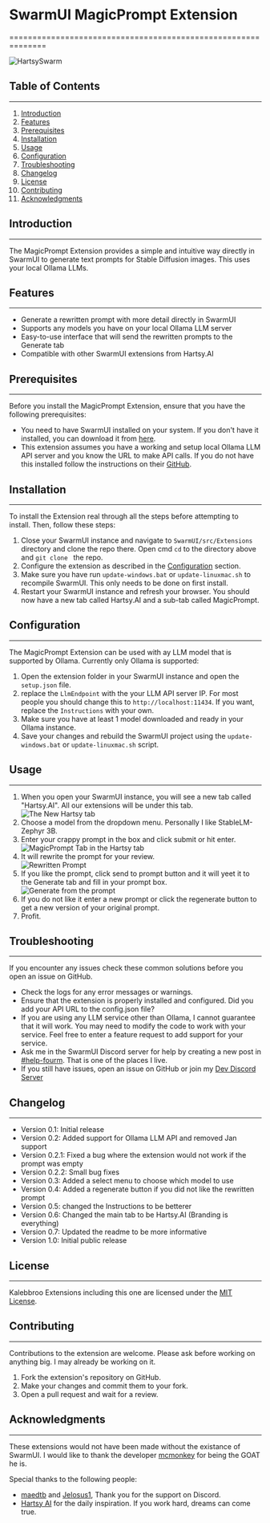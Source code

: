 # SwarmUI MagicPrompt Extension
==============================================================

![HartsySwarm](./Images/HartsySwarm.webp)

## Table of Contents
-----------------

1. [Introduction](#introduction)
2. [Features](#features)
3. [Prerequisites](#prerequisites)
4. [Installation](#installation)
5. [Usage](#usage)
6. [Configuration](#configuration)
7. [Troubleshooting](#troubleshooting)
8. [Changelog](#changelog)
9. [License](#license)
10. [Contributing](#contributing)
11. [Acknowledgments](#acknowledgments)

## Introduction
---------------

The MagicPrompt Extension provides a simple and intuitive way directly in SwarmUI to generate text prompts for Stable Diffusion images. This uses your local Ollama LLMs. 

## Features
------------

* Generate a rewritten prompt with more detail directly in SwarmUI
* Supports any models you have on your local Ollama LLM server
* Easy-to-use interface that will send the rewritten prompts to the Generate tab
* Compatible with other SwarmUI extensions from Hartsy.AI

## Prerequisites
----------------

Before you install the MagicPrompt Extension, ensure that you have the following prerequisites:

* You need to have SwarmUI installed on your system. If you don't have it installed, you can download it from [here](https://github.com/mcmonkeyprojects/SwarmUI).
* This extension assumes you have a working and setup local Ollama LLM API server and you know the URL to make API calls. If you do not have this installed follow the instructions on their [GitHub](https://github.com/ollama/ollama).

## Installation
--------------

To install the Extension real through all the steps before attempting to install. Then, follow these steps:

1. Close your SwarmUI instance and navigate to `SwarmUI/src/Extensions` directory and clone the repo there. Open cmd `cd` to the directory above and `git clone ` the repo.
2. Configure the extension as described in the [Configuration](#configuration) section.
3. Make sure you have run `update-windows.bat` or `update-linuxmac.sh` to recompile SwarmUI. This only needs to be done on first install.
4. Restart your SwarmUI instance and refresh your browser. You should now have a new tab called Hartsy.AI and a sub-tab called MagicPrompt.

## Configuration
----------------

The MagicPrompt Extension can be used with ay LLM model that is supported by Ollama. Currently only Ollama is supported:

1. Open the extension folder in your SwarmUI instance and open the `setup.json` file.
2. replace the `LlmEndpoint` with the your LLM API server IP. For most people you should change this to `http://localhost:11434`. If you want, replace the `Instructions` with your own.
3. Make sure you have at least 1 model downloaded and ready in your Ollama instance.
4. Save your changes and rebuild the SwarmUI project using the `update-windows.bat` or `update-linuxmac.sh` script.

## Usage
--------

1. When you open your SwarmUI instance, you will see a new tab called "Hartsy.AI". All our extensions will be under this tab.
![The New Hartsy tab](./Images/Screenshots/hartsyTab.PNG)
2. Choose a model from the dropdown menu. Personally I like StableLM-Zephyr 3B.
3. Enter your crappy prompt in the box and click submit or hit enter. 
![MagicPrompt Tab in the Hartsy tab](./Images/Screenshots/magicprompttab.PNG)
4. It will rewrite the prompt for your review.	
![Rewritten Prompt](./Images/Screenshots/rewritten.PNG)
5. If you like the prompt, click send to prompt button and it will yeet it to the Generate tab and fill in your prompt box.
![Generate from the prompt](./Images/Screenshots/generate.PNG)
6. If you do not like it enter a new prompt or click the regenerate button to get a new version of your original prompt. 
7. Profit.

## Troubleshooting
-----------------

If you encounter any issues check these common solutions before you open an issue on GitHub.

* Check the logs for any error messages or warnings.
* Ensure that the extension is properly installed and configured. Did you add your API URL to the config.json file?
* If you are using any LLM service other than Ollama, I cannot guarantee that it will work. You may need to modify the code to work with your service. Feel free to enter a feature request to add support for your service.
* Ask me in the SwarmUI Discord server for help by creating a new post in [#help-fourm](https://discord.com/channels/1243166023859961988/1255990493830057995/1255990493830057995). That is one of the places I live.
* If you still have issues, open an issue on GitHub or join my [Dev Discord Server](https://discord.com/invite/5m4Wyu52Ek)

## Changelog
------------

* Version 0.1: Initial release
* Version 0.2: Added support for Ollama LLM API and removed Jan support
* Version 0.2.1: Fixed a bug where the extension would not work if the prompt was empty
* Version 0.2.2: Small bug fixes
* Version 0.3: Added a select menu to choose which model to use
* Version 0.4: Added a regenerate button if you did not like the rewritten prompt
* Version 0.5: changed the Instructions to be betterer
* Version 0.6: Changed the main tab to be Hartsy.AI (Branding is everything)
* Version 0.7: Updated the readme to be more informative
* Version 1.0: Initial public release

## License
----------

Kalebbroo Extensions including this one are licensed under the [MIT License](https://opensource.org/licenses/MIT).

## Contributing
---------------

Contributions to the extension are welcome. Please ask before working on anything big. I may already be working on it.

1. Fork the extension's repository on GitHub.
2. Make your changes and commit them to your fork.
3. Open a pull request and wait for a review.

## Acknowledgments
------------------

These extensions would not have been made without the existance of SwarmUI. I would like to thank the developer [mcmonkey](https://github.com/mcmonkey4eva) for being the GOAT he is.

Special thanks to the following people:

* [maedtb](https://github.com/maedtb) and [Jelosus1](https://github.com/Jelosus2), Thank you for the support on Discord.  
* [Hartsy AI](https://hartsy.ai) for the daily inspiration. If you work hard, dreams can come true. 
